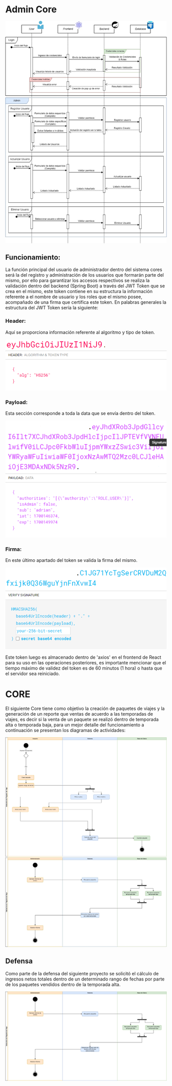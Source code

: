 # Admin Core

![Alt text](imagenesReadme/Bed%C3%B3nAdri%C3%A1n-Funcionamiento_Admin.jpg)

## Funcionamiento:

La función principal del usuario de administrador dentro del sistema cores será la del registro y administración de los usuarios que formarán parte del mismo, por ello para garantizar los accesos respectivos se realiza la validación dentro del backend (Spring Boot) a través del JWT Token que se crea en el mismo, este token contiene en su estructura la información referente a el nombre de usuario y los roles que el mismo posee, acompañado de una firma que certifica este token. En palabras generales la estructura del JWT Token sería la siguiente:

### Header:

Aquí se proporciona información referente al algoritmo y tipo de token.

![Alt text](imagenesReadme/Bed%C3%B3nAdri%C3%A1n-HeaderToken.jpg.png) ![Alt text](imagenesReadme/Bed%C3%B3nAdri%C3%A1n-HeaderToken_Significado.jpg.png)

### Payload:

Esta sección corresponde a toda la data que se envía dentro del token.

![Alt text](imagenesReadme/Bed%C3%B3nAdri%C3%A1n-PayloadToken.jpg.png) ![Alt text](imagenesReadme/Bed%C3%B3nAdri%C3%A1n-PayloadToken_Significado.jpg.png)

### Firma:

En este último apartado del token se valida la firma del mismo.

![Alt text](imagenesReadme/Bed%C3%B3nAdri%C3%A1n-FirmaToken.jpg.png) ![Alt text](imagenesReadme/Bed%C3%B3nAdri%C3%A1n-Firma_Significado.jpg.png)

Este token luego es almacenado dentro de 'axios' en el frontend de React para su uso en las operaciones posteriores, es importante mencionar que el tiempo máximo de validez del token es de 60 minutos (1 hora) o hasta que el servidor sea reiniciado.

# CORE

El siguiente Core tiene como objetivo la creación de paquetes de viajes y la generación de un reporte que ventas de acuerdo a las temporadas de viajes, es decir si la venta de un paquete se realizó dentro de temporada alta o temporada baja, para un mejor detalle del funcionamiento a continuación se presentan los diagramas de actividades:

![Alt text](<imagenesReadme/Bedón Adrián-DiagramaDeActividades_Core 1.png>)
![Alt text](<imagenesReadme/Bedón Adrián-DiagramaDeActividades_Core 2.jpg>)

## Defensa

Como parte de la defensa del siguiente proyecto se solicitó el cálculo de ingresos netos totales dentro de un determinado rango de fechas por parte de los paquetes vendidos dentro de la temporada alta.

![Alt text](<imagenesReadme/Bedón Adrián-DiagramaDeActividades_Defensa.png>)
